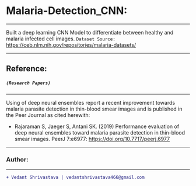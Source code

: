 # Malaria-Detection_CNN:
____________________________________________________________________________________________________________________________________
Built a deep learning CNN Model to differentiate between healthy and malaria infected cell images.
`Dataset Source:`
https://ceb.nlm.nih.gov/repositories/malaria-datasets/
____________________________________________________________________________________________________________________________________
## Reference:
##### `(Research Papers)`
____________________________________________________________________________________________________________________________________
Using of deep neural ensembles report a recent improvement towards malaria parasite detection in thin-blood smear images and is published in the Peer Journal as cited herewith:
- Rajaraman S, Jaeger S, Antani SK. (2019) Performance evaluation of deep neural ensembles toward malaria parasite detection in thin-blood smear images. PeerJ 7:e6977: https://doi.org/10.7717/peerj.6977
___________________________________________________________________________________________________________________________________
### Author:
----------------------------------
```diff
+ Vedant Shrivastava | vedantshrivastava466@gmail.com
```
